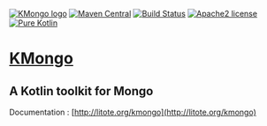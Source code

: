  [![KMongo logo](http://litote.org/kmongo/kmongo.png "KMongo")](http://litote.org/kmongo)
 [![Maven Central](https://maven-badges.herokuapp.com/maven-central/org.litote.kmongo/kmongo/badge.svg)](https://maven-badges.herokuapp.com/maven-central/org.litote.kmongo/kmongo)
 [![Build Status](https://travis-ci.org/Litote/kmongo.png)](https://travis-ci.org/Litote/kmongo)
 [![Apache2 license](https://img.shields.io/badge/license-Apache%20License%202.0-blue.svg?style=flat)](http://www.apache.org/licenses/LICENSE-2.0)
 [![Pure Kotlin](https://img.shields.io/badge/100%25-kotlin-blue.svg)](https://kotlinlang.org/)
 
# [KMongo](http://litote.org/kmongo) 
 
## A Kotlin toolkit for Mongo

Documentation : [http://litote.org/kmongo](http://litote.org/kmongo)
